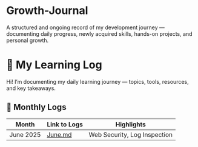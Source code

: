 # Growth-Journal
A structured and ongoing record of my development journey — documenting daily progress, newly acquired skills, hands-on projects, and personal growth.

# 🌱 My Learning Log

Hi! I’m documenting my daily learning journey — topics, tools, resources, and key takeaways.

## 📅 Monthly Logs

| Month     | Link to Logs                    | Highlights                          |
|-----------|----------------------------------|-------------------------------------|
| June 2025 | [June.md](2025/June.md)   | Web Security, Log Inspection |
